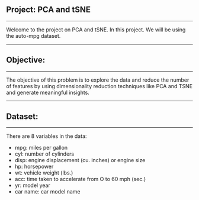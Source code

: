 ## Project: PCA and tSNE

-----------------------------

Welcome to the project on PCA and tSNE. In this project. We will be using the auto-mpg dataset.

-----------------------------
## Objective: 
-----------------------------
The objective of this problem is to explore the data and reduce the number of features by using dimensionality reduction techniques like PCA and TSNE and generate meaningful insights. 

-----------------------------
## Dataset: 
-----------------------------
There are 8 variables in the data: 

- mpg: miles per gallon
- cyl: number of cylinders
- disp: engine displacement (cu. inches) or engine size
- hp: horsepower
- wt: vehicle weight (lbs.)
- acc: time taken to accelerate from O to 60 mph (sec.)
- yr: model year
- car name: car model name
